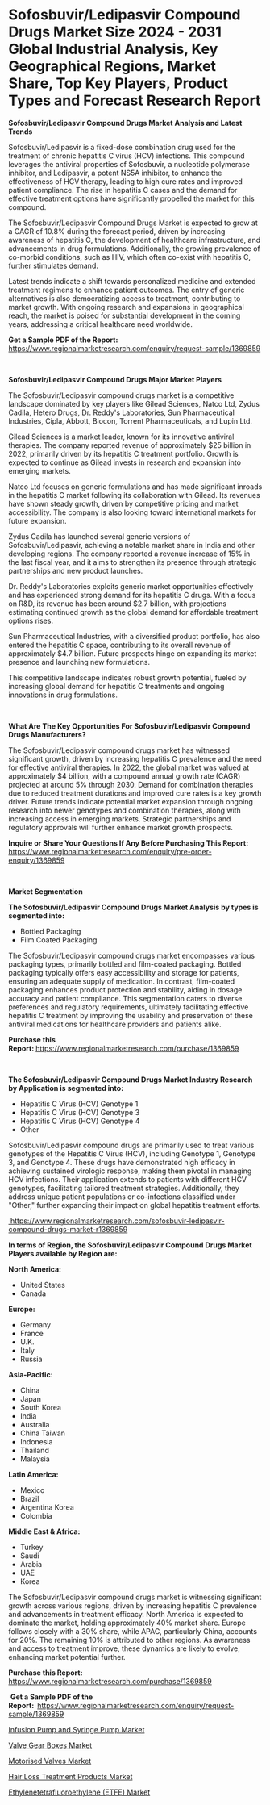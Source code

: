 <p><h1>Sofosbuvir/Ledipasvir Compound Drugs Market Size 2024 - 2031 Global Industrial Analysis, Key Geographical Regions, Market Share, Top Key Players, Product Types and Forecast Research Report</h1></p><p><strong>Sofosbuvir/Ledipasvir Compound Drugs Market Analysis and Latest Trends</strong></p>
<p><p>Sofosbuvir/Ledipasvir is a fixed-dose combination drug used for the treatment of chronic hepatitis C virus (HCV) infections. This compound leverages the antiviral properties of Sofosbuvir, a nucleotide polymerase inhibitor, and Ledipasvir, a potent NS5A inhibitor, to enhance the effectiveness of HCV therapy, leading to high cure rates and improved patient compliance. The rise in hepatitis C cases and the demand for effective treatment options have significantly propelled the market for this compound.</p><p>The Sofosbuvir/Ledipasvir Compound Drugs Market is expected to grow at a CAGR of 10.8% during the forecast period, driven by increasing awareness of hepatitis C, the development of healthcare infrastructure, and advancements in drug formulations. Additionally, the growing prevalence of co-morbid conditions, such as HIV, which often co-exist with hepatitis C, further stimulates demand.</p><p>Latest trends indicate a shift towards personalized medicine and extended treatment regimens to enhance patient outcomes. The entry of generic alternatives is also democratizing access to treatment, contributing to market growth. With ongoing research and expansions in geographical reach, the market is poised for substantial development in the coming years, addressing a critical healthcare need worldwide.</p></p>
<p><strong>Get a Sample PDF of the Report:&nbsp;</strong> <a href="https://www.regionalmarketresearch.com/enquiry/request-sample/1369859">https://www.regionalmarketresearch.com/enquiry/request-sample/1369859</a></p>
<p>&nbsp;</p>
<p><strong>Sofosbuvir/Ledipasvir Compound Drugs Major Market Players</strong></p>
<p><p>The Sofosbuvir/Ledipasvir compound drugs market is a competitive landscape dominated by key players like Gilead Sciences, Natco Ltd, Zydus Cadila, Hetero Drugs, Dr. Reddy's Laboratories, Sun Pharmaceutical Industries, Cipla, Abbott, Biocon, Torrent Pharmaceuticals, and Lupin Ltd. </p><p>Gilead Sciences is a market leader, known for its innovative antiviral therapies. The company reported revenue of approximately $25 billion in 2022, primarily driven by its hepatitis C treatment portfolio. Growth is expected to continue as Gilead invests in research and expansion into emerging markets.</p><p>Natco Ltd focuses on generic formulations and has made significant inroads in the hepatitis C market following its collaboration with Gilead. Its revenues have shown steady growth, driven by competitive pricing and market accessibility. The company is also looking toward international markets for future expansion.</p><p>Zydus Cadila has launched several generic versions of Sofosbuvir/Ledipasvir, achieving a notable market share in India and other developing regions. The company reported a revenue increase of 15% in the last fiscal year, and it aims to strengthen its presence through strategic partnerships and new product launches.</p><p>Dr. Reddy's Laboratories exploits generic market opportunities effectively and has experienced strong demand for its hepatitis C drugs. With a focus on R&D, its revenue has been around $2.7 billion, with projections estimating continued growth as the global demand for affordable treatment options rises.</p><p>Sun Pharmaceutical Industries, with a diversified product portfolio, has also entered the hepatitis C space, contributing to its overall revenue of approximately $4.7 billion. Future prospects hinge on expanding its market presence and launching new formulations.</p><p>This competitive landscape indicates robust growth potential, fueled by increasing global demand for hepatitis C treatments and ongoing innovations in drug formulations.</p></p>
<p>&nbsp;</p>
<p><strong>What Are The Key Opportunities For Sofosbuvir/Ledipasvir Compound Drugs Manufacturers?</strong></p>
<p><p>The Sofosbuvir/Ledipasvir compound drugs market has witnessed significant growth, driven by increasing hepatitis C prevalence and the need for effective antiviral therapies. In 2022, the global market was valued at approximately $4 billion, with a compound annual growth rate (CAGR) projected at around 5% through 2030. Demand for combination therapies due to reduced treatment durations and improved cure rates is a key growth driver. Future trends indicate potential market expansion through ongoing research into newer genotypes and combination therapies, along with increasing access in emerging markets. Strategic partnerships and regulatory approvals will further enhance market growth prospects.</p></p>
<p><strong>Inquire or Share Your Questions If Any Before Purchasing This Report:</strong> <a href="https://www.regionalmarketresearch.com/enquiry/pre-order-enquiry/1369859">https://www.regionalmarketresearch.com/enquiry/pre-order-enquiry/1369859</a></p>
<p>&nbsp;</p>
<p><strong>Market Segmentation</strong></p>
<p><strong>The Sofosbuvir/Ledipasvir Compound Drugs Market Analysis by types is segmented into:</strong></p>
<p><ul><li>Bottled Packaging</li><li>Film Coated Packaging</li></ul></p>
<p><p>The Sofosbuvir/Ledipasvir compound drugs market encompasses various packaging types, primarily bottled and film-coated packaging. Bottled packaging typically offers easy accessibility and storage for patients, ensuring an adequate supply of medication. In contrast, film-coated packaging enhances product protection and stability, aiding in dosage accuracy and patient compliance. This segmentation caters to diverse preferences and regulatory requirements, ultimately facilitating effective hepatitis C treatment by improving the usability and preservation of these antiviral medications for healthcare providers and patients alike.</p></p>
<p><strong>Purchase this Report:&nbsp;</strong><a href="https://www.regionalmarketresearch.com/purchase/1369859">https://www.regionalmarketresearch.com/purchase/1369859</a></p>
<p>&nbsp;</p>
<p><strong>The Sofosbuvir/Ledipasvir Compound Drugs Market Industry Research by Application is segmented into:</strong></p>
<p><ul><li>Hepatitis C Virus (HCV) Genotype 1</li><li>Hepatitis C Virus (HCV) Genotype 3</li><li>Hepatitis C Virus (HCV) Genotype 4</li><li>Other</li></ul></p>
<p><p>Sofosbuvir/Ledipasvir compound drugs are primarily used to treat various genotypes of the Hepatitis C Virus (HCV), including Genotype 1, Genotype 3, and Genotype 4. These drugs have demonstrated high efficacy in achieving sustained virologic response, making them pivotal in managing HCV infections. Their application extends to patients with different HCV genotypes, facilitating tailored treatment strategies. Additionally, they address unique patient populations or co-infections classified under "Other," further expanding their impact on global hepatitis treatment efforts.</p></p>
<p><a href="https://www.regionalmarketresearch.com/sofosbuvir-ledipasvir-compound-drugs-market-r1369859">&nbsp;https://www.regionalmarketresearch.com/sofosbuvir-ledipasvir-compound-drugs-market-r1369859</a></p>
<p><strong>In terms of Region, the Sofosbuvir/Ledipasvir Compound Drugs Market Players available by Region are:</strong></p>
<p>
    <p> <strong> North America: </strong>
        <ul>
            <li>United States</li>
            <li>Canada</li>
        </ul>
        </p> 
    <p> <strong> Europe: </strong>
        <ul>
            <li>Germany</li>
            <li>France</li>
            <li>U.K.</li>
            <li>Italy</li>
            <li>Russia</li>
        </ul>
        </p> 
    <p> <strong> Asia-Pacific: </strong>
        <ul>
            <li>China</li>
            <li>Japan</li>
            <li>South Korea</li>
            <li>India</li>
            <li>Australia</li>
            <li>China Taiwan</li>
            <li>Indonesia</li>
            <li>Thailand</li>
            <li>Malaysia</li>
        </ul>
        </p> 
    <p> <strong> Latin America: </strong>
        <ul>
            <li>Mexico</li>
            <li>Brazil</li>
            <li>Argentina Korea</li>
            <li>Colombia</li>
        </ul>
        </p> 
    <p> <strong> Middle East & Africa: </strong>
        <ul>
            <li>Turkey</li>
            <li>Saudi</li>
            <li>Arabia</li>
            <li>UAE</li>
            <li>Korea</li>
        </ul>
    </p>
    </p>
<p><p>The Sofosbuvir/Ledipasvir compound drugs market is witnessing significant growth across various regions, driven by increasing hepatitis C prevalence and advancements in treatment efficacy. North America is expected to dominate the market, holding approximately 40% market share. Europe follows closely with a 30% share, while APAC, particularly China, accounts for 20%. The remaining 10% is attributed to other regions. As awareness and access to treatment improve, these dynamics are likely to evolve, enhancing market potential further.</p></p>
<p><strong>Purchase this Report: </strong><a href="https://www.regionalmarketresearch.com/purchase/1369859">https://www.regionalmarketresearch.com/purchase/1369859</a></p>
<p>&nbsp;<strong>Get a Sample PDF of the Report:&nbsp;&nbsp;</strong><a href="https://www.regionalmarketresearch.com/enquiry/request-sample/1369859">https://www.regionalmarketresearch.com/enquiry/request-sample/1369859</a></p>
<p><strong></strong></p>
<p><p><a href="https://www.linkedin.com/pulse/infusion-pump-syringe-market-share-size-trends-industry-analysis-vwiaf">Infusion Pump and Syringe Pump Market</a></p><p><a href="https://medium.com/@georgeannauce/global-valve-gear-boxes-market-size-share-analysis-by-product-type-by-application-by-region-7e50cca54cb3">Valve Gear Boxes Market</a></p><p><a href="https://medium.com/@georgeannauce/global-motorised-valves-market-analysis-trends-forecasts-and-growth-opportunities-2024-2031-d4bf557973e2?postPublishedType=repub">Motorised Valves Market</a></p><p><a href="https://www.linkedin.com/pulse/hair-loss-treatment-products-market-share-analysis-growth-oxjke">Hair Loss Treatment Products Market</a></p><p><a href="https://issuu.com/reportprime-2/docs/ethylenetetrafluoroethylene-etfe-ma_6bfe389f6d5181">Ethylenetetrafluoroethylene (ETFE) Market</a></p></p>